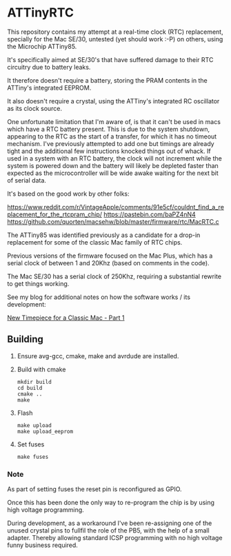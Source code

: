 # ATTinyRTC

This repository contains my attempt at a real-time clock (RTC) replacement, specially for the Mac SE/30, untested (yet should work :-P) on others, using the Microchip ATTiny85.

It's specifically aimed at SE/30's that have suffered damage to their RTC circuitry due to battery leaks.

It therefore doesn't require a battery, storing the PRAM contents in the ATTiny's integrated EEPROM.

It also doesn't require a crystal, using the ATTiny's integrated RC oscillator as its clock source.

One unfortunate limitation that I'm aware of, is that it can't be used in macs which have a RTC battery present.
This is due to the system shutdown, appearing to the RTC as the start of a transfer, for which it has no timeout mechanism.
I've previously attempted to add one but timings are already tight and the additional few instructions knocked things out of whack.
If used in a system with an RTC battery, the clock will not increment while the system is powered down and the battery will likely be depleted faster than expected as the microcontroller will be wide awake waiting for the next bit of serial data.

It's based on the good work by other folks:

https://www.reddit.com/r/VintageApple/comments/91e5cf/couldnt_find_a_replacement_for_the_rtcpram_chip/
https://pastebin.com/baPZ4nN4
https://github.com/quorten/macsehw/blob/master/firmware/rtc/MacRTC.c

The ATTiny85 was identified previously as a candidate for a drop-in replacement for some of the classic Mac family of RTC chips.

Previous versions of the firmware focused on the Mac Plus, which has a serial clock of between 1 and 20Khz (based on comments in the code).

The Mac SE/30 has a serial clock of 250Khz, requiring a substantial rewrite to get things working.

See my blog for additional notes on how the software works / its development:

[New Timepiece for a Classic Mac - Part 1](http://www.quantulum.co.uk/new-timepiece-for-a-classic-mac-part-1/)

## Building

1. Ensure avg-gcc, cmake, make and avrdude are installed.

2. Build with cmake
   ```
   mkdir build
   cd build
   cmake ..
   make
   ```

3. Flash
   ```
   make upload
   make upload_eeprom
   ```

4. Set fuses
   ```
   make fuses
   ```

### Note

As part of setting fuses the reset pin is reconfigured as GPIO.

Once this has been done the only way to re-program the chip is by using high voltage programming.

During development, as a workaround I've been re-assigning one of the unused crystal pins to fullfil the role of the PB5, with the help of a small adapter. Thereby allowing standard ICSP programming with no high voltage funny business required.
